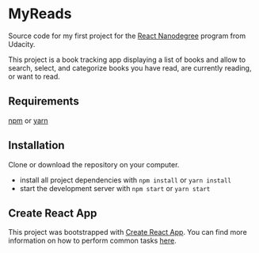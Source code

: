 # MyReads

Source code for my first project for the [React Nanodegree](https://www.udacity.com/course/react-nanodegree--nd019) program from Udacity.

This project is a book tracking app displaying a list of books and allow to search, select, and categorize books you have read, are currently reading, or want to read.

## Requirements
[npm](https://www.npmjs.com/get-npm) or [yarn](https://yarnpkg.com/en/docs/install)

## Installation
Clone or download the repository on your computer.

* install all project dependencies with `npm install` or `yarn install`
* start the development server with `npm start` or `yarn start`

## Create React App

This project was bootstrapped with [Create React App](https://github.com/facebookincubator/create-react-app). You can find more information on how to perform common tasks [here](https://github.com/facebookincubator/create-react-app/blob/master/packages/react-scripts/template/README.md).
